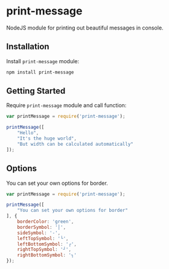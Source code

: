 # print-message

NodeJS module for printing out beautiful messages in console.

## Installation

Install `print-message` module:

```bash
npm install print-message
```

## Getting Started

Require `print-message` module and call function:

```javascript
var printMessage = require('print-message');

printMessage([
    "Hello",
    "It's the huge world",
    "But width can be calculated automatically"
]);
```

## Options

You can set your own options for border.

```javascript
var printMessage = require('print-message');

printMessage([
    "You can set your own options for border"
], {
    borderColor: 'green',
    borderSymbol: '│',
    sideSymbol: '-',
    leftTopSymbol: '└',
    leftBottomSymbol: '┌',
    rightTopSymbol: '┘',
    rightBottomSymbol: '┐'
});
```
